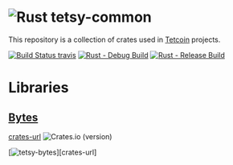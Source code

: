 # ![Rust](https://img.shields.io/badge/Rust-000000?style=for-the-badge&logo=rust&logoColor=white) tetsy-common
This repository is a collection of crates used in [Tetcoin](https://tetcoin.org/) projects.

[travis-image]: https://travis-ci.org/tetcoin/tetsy-common.svg?branch=master
[travis-url]: https://travis-ci.org/tetcoin/tetsy-common
[![Build Status travis][travis-image]][travis-url] [![Rust - Debug Build](https://github.com/tetcoin/tetsy-common/actions/workflows/rust-debug.yml/badge.svg)](https://github.com/tetcoin/tetsy-common/actions/workflows/rust-debug.yml) [![Rust - Release Build](https://github.com/tetcoin/tetsy-common/actions/workflows/rust-release.yml/badge.svg)](https://github.com/tetcoin/tetsy-common/actions/workflows/rust-release.yml)

# Libraries
## [Bytes](tetsy-bytes)
[crates-io]:(https://img.shields.io/crates/v/tetsy-bytes.svg?style=for-the-badge)
[crates-url](https://crates.io/crates/tetsy-bytes)
![Crates.io (version)](https://img.shields.io/crates/dv/tetsy-bytes.svg?style=for-the-ba[dge)

[![tetsy-bytes][crates-io]][crates-url]
